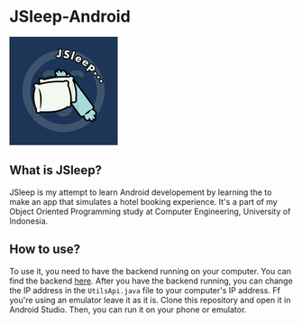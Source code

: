 # JSleep-Android
![JSleep](app/src/main/res/mipmap-xxxhdpi/ic_launcher.png)
## What is JSleep?
JSleep is my attempt to learn Android developement by learning the to make an app that simulates a hotel booking experience.
It's a part of my Object Oriented Programming study at Computer Engineering, University of Indonesia.
## How to use?
To use it, you need to have the backend running on your computer. You can find the backend [here](https://github.com/irbirojodoh/JSleep).
After you have the backend running, you can change the IP address in the `UtilsApi.java` file to your computer's IP address. Ff you're using an emulator leave it as it is.
Clone this repository and open it in Android Studio. Then, you can run it on your phone or emulator.


